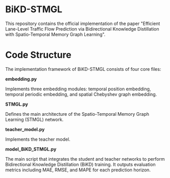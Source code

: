 # BiKD-STMGL
This repository contains the official implementation of the paper "Efficient Lane-Level Traffic Flow Prediction via Bidirectional Knowledge Distillation with Spatio-Temporal Memory Graph Learning".
# Code Structure
The implementation framework of BiKD-STMGL consists of four core files:

**embedding.py**
  
Implements three embedding modules: temporal position embedding, temporal periodic embedding, and spatial Chebyshev graph embedding.

**STMGL.py**
  
Defines the main architecture of the Spatio-Temporal Memory Graph Learning (STMGL) network.

**teacher_model.py**
  
Implements the teacher model.

**model_BiKD_STMGL.py**
  
The main script that integrates the student and teacher networks to perform Bidirectional Knowledge Distillation (BiKD) training.
It outputs evaluation metrics including MAE, RMSE, and MAPE for each prediction horizon.
